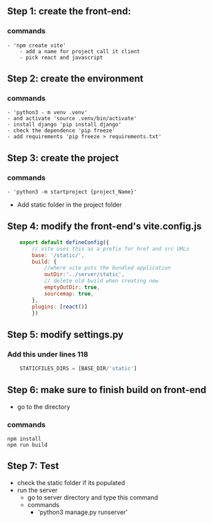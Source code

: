 ## Step 1: create the front-end:
        
### commands
    - 'npm create vite'
        - add a name for project call it client
        - pick react and javascript
                
## Step 2: create the environment
        
### commands
    - 'python3 - m venv .venv'
    - and activate 'source .venv/bin/activate'
    - install django 'pip install django'
    - check the dependence 'pip freeze'
    - add requirements 'pip freeze > requirements.txt'

## Step 3: create the project
        
### commands
    - 'python3 -m startproject {project_Name}'
- Add static folder in the project folder

## Step 4: modify the front-end's vite.config.js
    
```javascript
    export default defineConfig({
        // vite uses this as a prefix for href and src URLs
        base: '/static/',
        build: {
            //where vite puts the bundled application
            outDir:'../server/static',
            // delete old build when creating new
            emptyOutDir: true,
            sourcemap: true,
        },
        plugins: [react()]
        })
```

## Step 5: modify settings.py
    
### Add this under lines 118
    
```python
    STATICFILES_DIRS = [BASE_DIR/'static']
```

## Step 6: make sure to finish build on front-end
        
- go to the directory
### commands
```
npm install
npm run build
```

## Step 7: Test
    
- check the static folder if its populated
- run the server
    - go to server directory and type this command
    * commands
        - 'python3 manage.py runserver'

